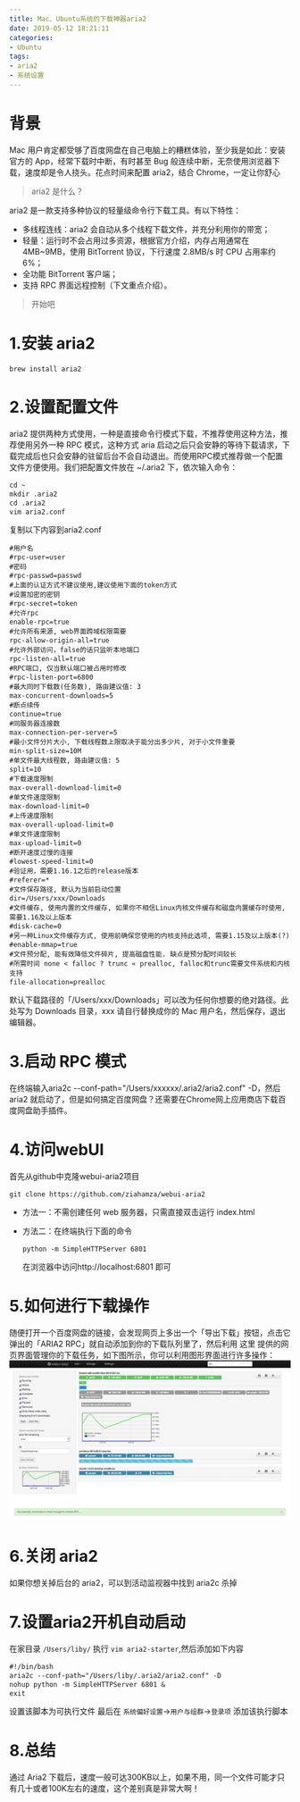```yaml
---
title: Mac、Ubuntu系统的下载神器aria2
date: 2019-05-12 18:21:11
categories:
- Ubuntu
tags:
- aria2
- 系统设置
---
```


# 背景

Mac 用户肯定都受够了百度网盘在自己电脑上的糟糕体验，至少我是如此：安装官方的 App，经常下载时中断，有时甚至 Bug 般连续中断，无奈使用浏览器下载，速度却是令人挠头。花点时间来配置 aria2，结合 Chrome，一定让你舒心

<!-- more -->

> aria2 是什么？

aria2 是一款支持多种协议的轻量级命令行下载工具。有以下特性：

* 多线程连线：aria2 会自动从多个线程下载文件，并充分利用你的带宽；
* 轻量：运行时不会占用过多资源，根据官方介绍，内存占用通常在 4MB~9MB，使用 BitTorrent 协议，下行速度 2.8MB/s 时 CPU 占用率约 6%；
* 全功能 BitTorrent 客户端；
* 支持 RPC 界面远程控制（下文重点介绍）。

> 开始吧

# 1.安装 aria2

```
brew install aria2
```

# 2.设置配置文件

aria2 提供两种方式使用，一种是直接命令行模式下载，不推荐使用这种方法，推荐使用另外一种 RPC 模式，这种方式 aria 启动之后只会安静的等待下载请求，下载完成后也只会安静的驻留后台不会自动退出。而使用RPC模式推荐做一个配置文件方便使用。我们把配置文件放在 ~/.aria2 下，依次输入命令：

```
cd ~
mkdir .aria2
cd .aria2
vim aria2.conf
```

复制以下内容到aria2.conf

```
#用户名
#rpc-user=user
#密码
#rpc-passwd=passwd
#上面的认证方式不建议使用,建议使用下面的token方式
#设置加密的密钥
#rpc-secret=token
#允许rpc
enable-rpc=true
#允许所有来源, web界面跨域权限需要
rpc-allow-origin-all=true
#允许外部访问，false的话只监听本地端口
rpc-listen-all=true
#RPC端口, 仅当默认端口被占用时修改
#rpc-listen-port=6800
#最大同时下载数(任务数), 路由建议值: 3
max-concurrent-downloads=5
#断点续传
continue=true
#同服务器连接数
max-connection-per-server=5
#最小文件分片大小, 下载线程数上限取决于能分出多少片, 对于小文件重要
min-split-size=10M
#单文件最大线程数, 路由建议值: 5
split=10
#下载速度限制
max-overall-download-limit=0
#单文件速度限制
max-download-limit=0
#上传速度限制
max-overall-upload-limit=0
#单文件速度限制
max-upload-limit=0
#断开速度过慢的连接
#lowest-speed-limit=0
#验证用，需要1.16.1之后的release版本
#referer=*
#文件保存路径, 默认为当前启动位置
dir=/Users/xxx/Downloads
#文件缓存, 使用内置的文件缓存, 如果你不相信Linux内核文件缓存和磁盘内置缓存时使用, 需要1.16及以上版本
#disk-cache=0
#另一种Linux文件缓存方式, 使用前确保您使用的内核支持此选项, 需要1.15及以上版本(?)
#enable-mmap=true
#文件预分配, 能有效降低文件碎片, 提高磁盘性能. 缺点是预分配时间较长
#所需时间 none < falloc ? trunc « prealloc, falloc和trunc需要文件系统和内核支持
file-allocation=prealloc
```

默认下载路径的「/Users/xxx/Downloads」可以改为任何你想要的绝对路径。此处写为 Downloads 目录，xxx 请自行替换成你的 Mac 用户名，然后保存，退出编辑器。

# 3.启动 RPC 模式
在终端输入aria2c --conf-path="/Users/xxxxxx/.aria2/aria2.conf" -D，然后 aria2 就启动了，但是如何搞定百度网盘？还需要在Chrome网上应用商店下载百度网盘助手插件。
# 4.访问webUI
首先从github中克隆webui-aria2项目

```
git clone https://github.com/ziahamza/webui-aria2
```

* 方法一：不需创建任何 web 服务器，只需直接双击运行 index.html
* 方法二：在终端执行下面的命令
  
  ```
  python -m SimpleHTTPServer 6801
  ```
  
  在浏览器中访问http://localhost:6801 即可
  
# 5.如何进行下载操作
随便打开一个百度网盘的链接，会发现网页上多出一个「导出下载」按钮，点击它弹出的「ARIA2 RPC」就自动添加到你的下载队列里了，然后利用 这里 提供的网页界面管理你的下载任务，如下图所示，你可以利用图形界面进行许多操作：
![](/images/media/aria2.png)

# 6.关闭 aria2
如果你想关掉后台的 aria2，可以到活动监视器中找到 aria2c 杀掉
# 7.设置aria2开机自动启动
在家目录 `/Users/liby/` 执行 `vim aria2-starter`,然后添加如下内容

```
#!/bin/bash
aria2c --conf-path="/Users/liby/.aria2/aria2.conf" -D
nohup python -m SimpleHTTPServer 6801 &
exit
```
设置该脚本为可执行文件
最后在 `系统偏好设置`->`用户与组群`->`登录项` 添加该执行脚本

# 8.总结
通过 Aria2 下载后，速度一般可达300KB以上，如果不用，同一个文件可能才只有几十或者100K左右的速度，这个差别真是非常大啊！

